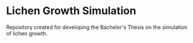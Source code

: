 # Lichen Growth Simulation
Repository created for developing the Bachelor's Thesis on the simulation of lichen growth.
